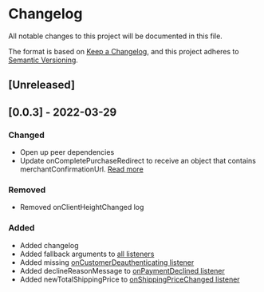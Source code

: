 # Changelog

All notable changes to this project will be documented in this file.

The format is based on [Keep a Changelog](https://keepachangelog.com/en/1.0.0/),
and this project adheres to [Semantic Versioning](https://semver.org/spec/v2.0.0.html).

## [Unreleased]

## [0.0.3] - 2022-03-29

### Changed

- Open up peer dependencies
- Update onCompletePurchaseRedirect to receive an object that contains merchantConfirmationUrl. [Read more](src/QliroOneProps.ts)

### Removed

- Removed onClientHeightChanged log

### Added

- Added changelog
- Added fallback arguments to [all listeners](https://developers.qliro.com/docs/qliro-one/frontend-features/listeners)
- Added missing [onCustomerDeauthenticating listener](<https://developers.qliro.com/docs/qliro-one/frontend-features/listeners#oncustomerdeauthenticating()>)
- Added declineReasonMessage to [onPaymentDeclined listener](<https://developers.qliro.com/docs/qliro-one/frontend-features/listeners#onpaymentdeclined()>)
- Added newTotalShippingPrice to [onShippingPriceChanged listener](<https://developers.qliro.com/docs/qliro-one/frontend-features/listeners#onshippingpricechanged()>)
